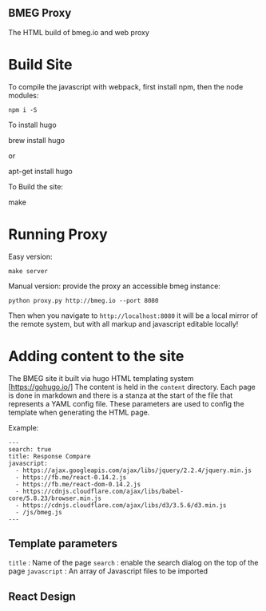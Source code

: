 BMEG Proxy
----------

The HTML build of bmeg.io and web proxy


# Build Site

To compile the javascript with webpack, first install npm, then the node modules:

    npm i -S

To install hugo

  brew install hugo

or

  apt-get install hugo


To Build the site:

  make

# Running Proxy

Easy version:

    make server

Manual version: provide the proxy an accessible bmeg instance:

    python proxy.py http://bmeg.io --port 8080

Then when you navigate to `http://localhost:8080` it will be a local mirror of the remote system, but with all markup and javascript editable locally!

#  Adding content to the site

The BMEG site it built via hugo HTML templating system [https://gohugo.io/]
The content is held in the `content` directory. Each page is done in markdown
and there is a stanza at the start of the file that represents a YAML config file.
These parameters are used to config the template when generating the HTML page.

Example:
```
---
search: true
title: Response Compare
javascript:
  - https://ajax.googleapis.com/ajax/libs/jquery/2.2.4/jquery.min.js
  - https://fb.me/react-0.14.2.js
  - https://fb.me/react-dom-0.14.2.js
  - https://cdnjs.cloudflare.com/ajax/libs/babel-core/5.8.23/browser.min.js
  - https://cdnjs.cloudflare.com/ajax/libs/d3/3.5.6/d3.min.js
  - /js/bmeg.js
---

```

## Template parameters

`title` : Name of the page
`search` : enable the search dialog on the top of the page
`javascript` : An array of Javascript files to be imported


## React Design
